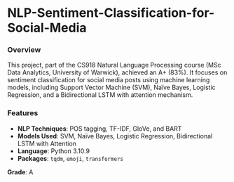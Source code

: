 # NLP-Sentiment-Classification-for-Social-Media

### Overview
This project, part of the CS918 Natural Language Processing course (MSc Data Analytics, University of Warwick), achieved an A+ (83%). It focuses on sentiment classification for social media posts using machine learning models, including Support Vector Machine (SVM), Naïve Bayes, Logistic Regression, and a Bidirectional LSTM with attention mechanism.

### Features
- **NLP Techniques**: POS tagging, TF-IDF, GloVe, and BART
- **Models Used**: SVM, Naïve Bayes, Logistic Regression, Bidirectional LSTM with Attention
- **Language**: Python 3.10.9
- **Packages**: `tqdm`, `emoji`, `transformers`

**Grade**: A

